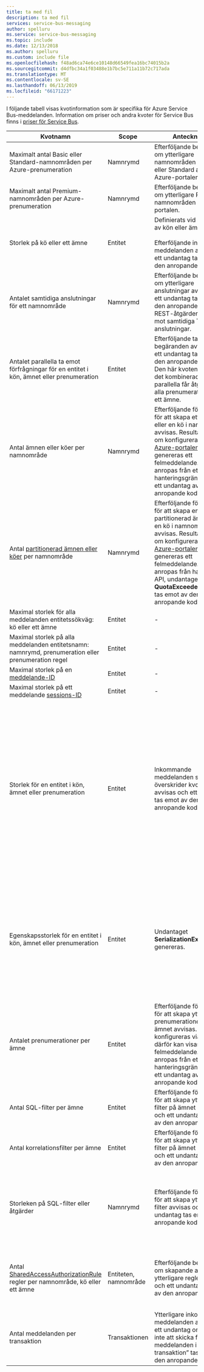 ```yaml
---
title: ta med fil
description: ta med fil
services: service-bus-messaging
author: spelluru
ms.service: service-bus-messaging
ms.topic: include
ms.date: 12/13/2018
ms.author: spelluru
ms.custom: include file
ms.openlocfilehash: f48ad6ca74e6ce10148d66549fea16bc74015b2a
ms.sourcegitcommit: d4dfbc34a1f03488e1b7bc5e711a11b72c717ada
ms.translationtype: MT
ms.contentlocale: sv-SE
ms.lasthandoff: 06/13/2019
ms.locfileid: "66171223"
---
```

I följande tabell visas kvotinformation som är specifika för Azure Service Bus-meddelanden. Information om priser och andra kvoter för Service Bus finns i [priser för Service Bus](https://azure.microsoft.com/pricing/details/service-bus/).

| Kvotnamn | Scope | Anteckningar | Värde |
| --- | --- | --- | --- |
| Maximalt antal Basic eller Standard-namnområden per Azure-prenumeration |Namnrymd |Efterföljande begäranden om ytterligare namnområden på Basic eller Standard avvisas av Azure-portalen. |100|
| Maximalt antal Premium-namnområden per Azure-prenumeration |Namnrymd |Efterföljande begäranden om ytterligare Premium-namnområden avvisas av portalen. |25 |
| Storlek på kö eller ett ämne |Entitet |Definierats vid skapande av kön eller ämnet. <br/><br/> Efterföljande inkommande meddelanden avvisas och ett undantag tas emot av den anropande koden. |1, 2, 3, 4 eller 5 GB.<br /><br />I Premium-SKU och Standard-SKU med [partitionering](/azure/service-bus-messaging/service-bus-partitioning) aktiverad maxstorleken för kön eller ämnet är 80 GB. |
| Antalet samtidiga anslutningar för ett namnområde |Namnrymd |Efterföljande begäranden om ytterligare anslutningar avvisas och ett undantag tas emot av den anropande koden. REST-åtgärder räknas inte mot samtidiga TCP-anslutningar. |NetMessaging: 1,000.<br /><br />AMQP: 5,000. |
| Antalet parallella ta emot förfrågningar för en entitet i kön, ämnet eller prenumeration |Entitet |Efterföljande ta emot begäranden avvisas och ett undantag tas emot av den anropande koden. Den här kvoten gäller för det kombinerade antalet parallella får åtgärder för alla prenumerationer på ett ämne. |5,000 |
| Antal ämnen eller köer per namnområde |Namnrymd |Efterföljande förfrågningar för att skapa ett nytt ämne eller en kö i namnområdet avvisas. Resultatet blir att, om konfigurerad via den [Azure-portalen][Azure portal], genereras ett felmeddelande. Om den anropas från ett hanteringsgränssnitt emot ett undantag av den anropande koden. |1 000 Basic eller Standard-nivån. Det totala antalet ämnen och -köer i ett namnområde måste vara mindre än eller lika med 1 000. <br/><br/>För Premium-nivån är 1 000 per meddelandeenhet (MU). Högsta gränsen är 4 000. |
| Antal [partitionerad ämnen eller köer](/azure/service-bus-messaging/service-bus-partitioning) per namnområde |Namnrymd |Efterföljande förfrågningar för att skapa en ny partitionerad ämne eller en kö i namnområdet avvisas. Resultatet blir att, om konfigurerad via den [Azure-portalen][Azure portal], genereras ett felmeddelande. Om den anropas från hanterings-API, undantaget **QuotaExceededException** tas emot av den anropande koden. |Grundläggande och Standard-nivån: 100.<br/><br/>Partitionerade enheter stöds inte i den [Premium](../articles/service-bus-messaging/service-bus-premium-messaging.md) nivå.<br/><br />Varje partitionerad kö eller ämne räknas mot kvoten på 1 000 enheter per namnområde. |
| Maximal storlek för alla meddelanden entitetssökväg: kö eller ett ämne |Entitet |- |260 tecken. |
| Maximal storlek på alla meddelanden entitetsnamn: namnrymd, prenumeration eller prenumeration regel |Entitet |- |50 tecken. |
| Maximal storlek på en [meddelande-ID](/dotnet/api/microsoft.azure.servicebus.message.messageid) | Entitet |- | 128 |
| Maximal storlek på ett meddelande [sessions-ID](/dotnet/api/microsoft.azure.servicebus.message.sessionid) | Entitet |- | 128 |
| Storlek för en entitet i kön, ämnet eller prenumeration |Entitet |Inkommande meddelanden som överskrider kvoterna avvisas och ett undantag tas emot av den anropande koden. |Maximal storlek: 256 KB för [standardnivån](../articles/service-bus-messaging/service-bus-premium-messaging.md), 1 MB för [premiumnivån](../articles/service-bus-messaging/service-bus-premium-messaging.md). <br /><br />På grund av system som är mindre än värdena i den här gränsen.<br /><br />Maximal huvudstorlek: 64 KB.<br /><br />Maximalt antal egenskaper för sidhuvud i egenskapsuppsättningen: **byte/int. MaxValue**.<br /><br />Maximal storlek för egenskap i egenskapsuppsättningen: Ingen explicit gräns. Begränsas av högsta huvudstorlek. |
| Egenskapsstorlek för en entitet i kön, ämnet eller prenumeration |Entitet | Undantaget **SerializationException** genereras. |Maximal egenskapsstorlek för varje egenskap är 32 000. Sammanlagda storleken för alla egenskaper får inte överskrida 64,000. Den här begränsningen gäller för hela rubriken för den [BrokeredMessage](/dotnet/api/microsoft.servicebus.messaging.brokeredmessage), som har både användaregenskaper och Systemegenskaper, till exempel [SequenceNumber](/dotnet/api/microsoft.servicebus.messaging.brokeredmessage.sequencenumber), [etikett](/dotnet/api/microsoft.servicebus.messaging.brokeredmessage.label), och [ MessageId](/dotnet/api/microsoft.servicebus.messaging.brokeredmessage.messageid). |
| Antalet prenumerationer per ämne |Entitet |Efterföljande förfrågningar för att skapa ytterligare prenumerationer för ämnet avvisas. Om konfigureras via portalen, därför kan visas ett felmeddelande. Om den anropas från ett hanteringsgränssnitt emot ett undantag av den anropande koden. |Standard och Premium-nivån: Varje prenumeration räknas mot kvoten av 1 000 enheter, det vill säga köer, ämnen och prenumerationer per namnområde. |
| Antal SQL-filter per ämne |Entitet |Efterföljande förfrågningar för att skapa ytterligare filter på ämnet avvisas och ett undantag tas emot av den anropande koden. |2,000 |
| Antal korrelationsfilter per ämne |Entitet |Efterföljande förfrågningar för att skapa ytterligare filter på ämnet avvisas och ett undantag tas emot av den anropande koden. |100,000 |
| Storleken på SQL-filter eller åtgärder |Namnrymd |Efterföljande förfrågningar för att skapa ytterligare filter avvisas och ett undantag tas emot av den anropande koden. |Maximal längd för Filtersträngen villkor: 1,024 (1 K).<br /><br />Maximal längd på regeln åtgärd sträng: 1,024 (1 K).<br /><br />Maximalt antal uttryck per Regelåtgärd: 32. |
| Antal [SharedAccessAuthorizationRule](/dotnet/api/microsoft.servicebus.messaging.sharedaccessauthorizationrule) regler per namnområde, kö eller ett ämne |Entiteten, namnområde |Efterföljande begäranden om skapande av ytterligare regler avvisas och ett undantag tas emot av den anropande koden. |Maximalt antal regler: 12. <br /><br /> Regler som är konfigurerade på en Service Bus-namnrymd gäller för alla köer och ämnen i det namnområdet. |
| Antal meddelanden per transaktion | Transaktionen | Ytterligare inkommande meddelanden avvisas och ett undantag om ”det går inte att skicka fler än 100 meddelanden i en enda transaktion” tas emot av den anropande koden. | 100 <br /><br /> För både **Send()** och **SendAsync()** åtgärder. |

[Azure portal]: https://portal.azure.com
